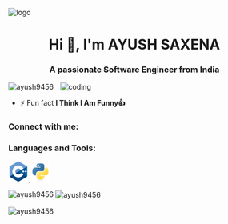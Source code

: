 ![logo](https://github.com/AYUsh9456/AYUsh9456/blob/main/DALL%C2%B7E%202025-01-14%2015.30.28%20-%20A%20dark-themed%2C%20modern%20GitHub%20banner%20for%20a%20Computer%20Science%20Engineer%20named%20Ayush%20Saxena.%20The%20design%20should%20feature%20a%20futuristic%20and%20minimalistic%20style%20.webp)
<h1 align="center">Hi 👋, I'm AYUSH SAXENA</h1>
<h3 align="center">A passionate Software Engineer from India</h3>

<img align="right" alt="coding" width="400" src="https://camo.githubusercontent.com/4d9f5ecceb711eec6e2018f38a5677dc657c9738d4a65ba3b928c41c0a45b439/68747470733a2f2f6d69726f2e6d656469756d2e636f6d2f6d61782f313336302f302a37513379765349765f7430696f4a2d5a2e676966">

<p align="left"> <img src="https://komarev.com/ghpvc/?username=ayush9456&label=Profile%20views&color=0e75b6&style=flat" alt="ayush9456" /> </p>

- ⚡ Fun fact **I Think I Am Funny👍**

<h3 align="left">Connect with me:</h3>
<p align="left">
</p>

<h3 align="left">Languages and Tools:</h3>
<p align="left"> <a href="https://www.w3schools.com/cpp/" target="_blank" rel="noreferrer"> <img src="https://raw.githubusercontent.com/devicons/devicon/master/icons/cplusplus/cplusplus-original.svg" alt="cplusplus" width="40" height="40"/> </a> <a href="https://www.python.org" target="_blank" rel="noreferrer"> <img src="https://raw.githubusercontent.com/devicons/devicon/master/icons/python/python-original.svg" alt="python" width="40" height="40"/> </a> </p>

<p><img align="left" src="https://github-readme-stats.vercel.app/api/top-langs?username=ayush9456&show_icons=true&locale=en&layout=compact" alt="ayush9456" /></p>

<p>&nbsp;<img align="center" src="https://github-readme-stats.vercel.app/api?username=ayush9456&show_icons=true&locale=en" alt="ayush9456" /></p>

<p><img align="center" src="https://github-readme-streak-stats.herokuapp.com/?user=ayush9456&" alt="ayush9456" /></p>
